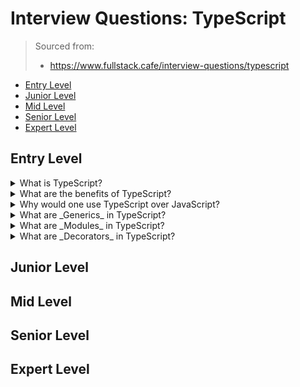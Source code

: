 <!--
<details>
<summary></summary>
</details>
-->

# Interview Questions: TypeScript <!-- omit in toc -->

> Sourced from:
> - https://www.fullstack.cafe/interview-questions/typescript

- [Entry Level](#entry-level)
- [Junior Level](#junior-level)
- [Mid Level](#mid-level)
- [Senior Level](#senior-level)
- [Expert Level](#expert-level)

## Entry Level

<details>
<summary>What is TypeScript?</summary>

TypeScript is a strict superset of JavaScript, adding static typing and class-based OOP to JavaScript.

</details>

<details>
<summary>What are the benefits of TypeScript?</summary>

TypeScript can help prevent errors during compiling due to its type-checking and code structuring.

</details>

<details>
<summary>Why would one use TypeScript over JavaScript?</summary>

One of the largest benefits of TypeScript is further enabling your IDE in providing a better, richer environment for spotting and warning about common errors as you type, as opposed to when compiling or running the scripts.  

</details>

<details>
<summary>What are _Generics_ in TypeScript?</summary>



</details>

<details>
<summary>What are _Modules_ in TypeScript?</summary>



</details>

<details>
<summary>What are _Decorators_ in TypeScript?</summary>



</details>

## Junior Level

## Mid Level

## Senior Level

## Expert Level
